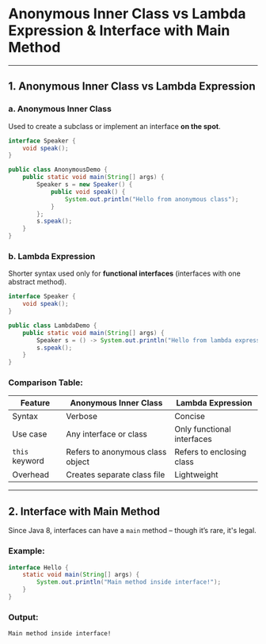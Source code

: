 
# Anonymous Inner Class vs Lambda Expression & Interface with Main Method

---

## 1. Anonymous Inner Class vs Lambda Expression

### a. Anonymous Inner Class

Used to create a subclass or implement an interface **on the spot**.

```java
interface Speaker {
    void speak();
}

public class AnonymousDemo {
    public static void main(String[] args) {
        Speaker s = new Speaker() {
            public void speak() {
                System.out.println("Hello from anonymous class");
            }
        };
        s.speak();
    }
}
```

### b. Lambda Expression

Shorter syntax used only for **functional interfaces** (interfaces with one abstract method).

```java
interface Speaker {
    void speak();
}

public class LambdaDemo {
    public static void main(String[] args) {
        Speaker s = () -> System.out.println("Hello from lambda expression");
        s.speak();
    }
}
```

### Comparison Table:

| Feature                     | Anonymous Inner Class          | Lambda Expression                    |
|----------------------------|----------------------------------|--------------------------------------|
| Syntax                     | Verbose                          | Concise                              |
| Use case                   | Any interface or class           | Only functional interfaces           |
| `this` keyword             | Refers to anonymous class object | Refers to enclosing class            |
| Overhead                   | Creates separate class file      | Lightweight                          |

---

## 2. Interface with Main Method

Since Java 8, interfaces can have a `main` method – though it’s rare, it's legal.

### Example:

```java
interface Hello {
    static void main(String[] args) {
        System.out.println("Main method inside interface!");
    }
}
```

### Output:

```
Main method inside interface!
```

